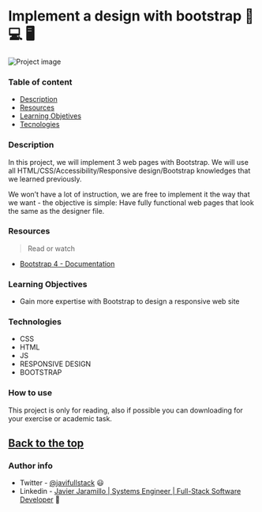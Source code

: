 # Implement a design with bootstrap 📱 💻 🖥


![Project image](https://cdn.dribbble.com/users/32742/screenshots/4282422/bootstrap_category_page_principle_project.gif)

### Table of content

- [Description](#description)
- [Resources](#resources)
- [Learning Objetives](#learning-objectives)
- [Tecnologies](#technologies)
### Description

In this project, we will implement 3 web pages with Bootstrap. We will use all HTML/CSS/Accessibility/Responsive design/Bootstrap knowledges that we learned previously.

We won’t have a lot of instruction, we are free to implement it the way that we want - the objective is simple: Have fully functional web pages that look the same as the designer file.


### Resources 


>Read or watch

- [Bootstrap 4 - Documentation](https://getbootstrap.com/docs/4.1/getting-started/introduction/)

### Learning Objectives

- Gain more expertise with Bootstrap to design a responsive web site

### Technologies

- CSS
- HTML
- JS
- RESPONSIVE DESIGN
- BOOTSTRAP

### How to use

This project is only for reading, also if possible you can downloading for your exercise or academic task.

[Back to the top](#Implement-a-design)
---
### Author info

- Twitter - [@javifullstack](https://twitter.com/javifullstack) :smiley: 
- Linkedin - [Javier Jaramillo | Systems Engineer | Full-Stack Software Developer](https://www.linkedin.com/in/javier-jaramillo-346b681a1/) :gem:


